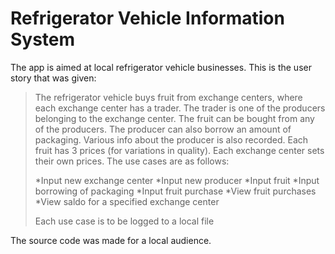 # Refrigerator Vehicle Information System

The app is aimed at local refrigerator vehicle businesses. This is the user story that was given:

>The refrigerator vehicle buys fruit from exchange centers, where each exchange center has a trader. The trader is one of the producers belonging to the exchange center. The fruit can be bought from any of the producers. The producer can also borrow an amount of packaging. Various info about the producer is also recorded. Each fruit has 3 prices (for variations in quality). Each exchange center sets their own prices. The use cases are as follows:
>
>*Input new exchange center
>*Input new producer
>*Input fruit
>*Input borrowing of packaging
>*Input fruit purchase
>*View fruit purchases
>*View saldo for a specified exchange center
>
>Each use case is to be logged to a local file

The source code was made for a local audience.
